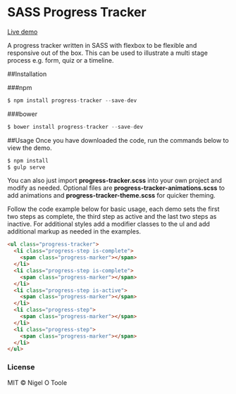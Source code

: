 # SASS Progress Tracker

[Live demo](http://nigelotoole.github.io/progress-tracker/)

A progress tracker written in SASS with flexbox to be flexible and responsive out of the box. This can be used to illustrate a multi stage process e.g. form, quiz or a timeline.


##Installation

###npm
```javascript
$ npm install progress-tracker --save-dev
```

###bower
```javascript
$ bower install progress-tracker --save-dev
```


##Usage
Once you have downloaded the code, run the commands below to view the demo.

```javascript
$ npm install
$ gulp serve
```

You can also just import **progress-tracker.scss** into your own project and modify as needed. Optional files are **progress-tracker-animations.scss** to add animations and **progress-tracker-theme.scss** for quicker theming.

Follow the code example below for basic usage, each demo sets the first two steps as complete, the third step as active and the last two steps as inactive. For additional styles add a modifier classes to the ul and add additional markup as needed in the examples.

```html
<ul class="progress-tracker">
  <li class="progress-step is-complete">
    <span class="progress-marker"></span>
  </li>
  <li class="progress-step is-complete">
    <span class="progress-marker"></span>
  </li>
  <li class="progress-step is-active">
    <span class="progress-marker"></span>
  </li>
  <li class="progress-step">
    <span class="progress-marker"></span>
  </li>
  <li class="progress-step">
    <span class="progress-marker"></span>
  </li>
</ul>
```


### License
MIT © Nigel O Toole
